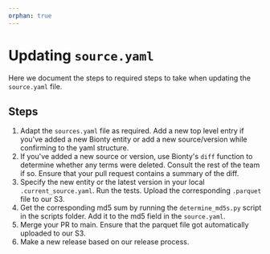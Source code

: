 ```yaml
---
orphan: true
---
```


# Updating `source.yaml`

Here we document the steps to required steps to take when updating the `source.yaml` file.

## Steps

1. Adapt the `sources.yaml` file as required.
   Add a new top level entry if you've added a new Bionty entity or add a new source/version while confirming to the yaml structure.
2. If you've added a new source or version, use Bionty's `diff` function to determine whether any terms were deleted.
   Consult the rest of the team if so.
   Ensure that your pull request contains a summary of the diff.
3. Specify the new entity or the latest version in your local `.current_source.yaml`. Run the tests.
   Upload the corresponding `.parquet` file to our S3.
4. Get the corresponding md5 sum by running the `determine_md5s.py` script in the scripts folder.
   Add it to the md5 field in the `source.yaml`.
5. Merge your PR to main. Ensure that the parquet file got automatically uploaded to our S3.
6. Make a new release based on our release process.
